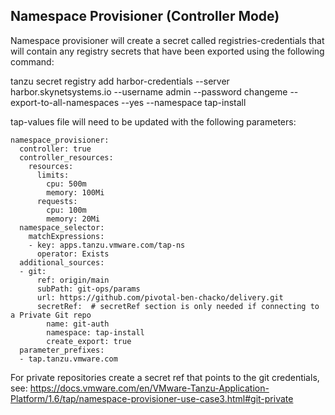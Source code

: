 ## Namespace Provisioner (Controller Mode)

Namespace provisioner will create a secret called registries-credentials that will contain any registry secrets that have been exported using the following command:

tanzu secret registry add harbor-credentials --server harbor.skynetsystems.io --username admin --password changeme --export-to-all-namespaces --yes --namespace tap-install


tap-values file will need to be updated with the following parameters:

```
namespace_provisioner:
  controller: true
  controller_resources:
    resources:
      limits:
        cpu: 500m
        memory: 100Mi
      requests:
        cpu: 100m
        memory: 20Mi
  namespace_selector:
    matchExpressions:
    - key: apps.tanzu.vmware.com/tap-ns
      operator: Exists
  additional_sources:
  - git:
      ref: origin/main
      subPath: git-ops/params
      url: https://github.com/pivotal-ben-chacko/delivery.git
      secretRef:  # secretRef section is only needed if connecting to a Private Git repo
        name: git-auth
        namespace: tap-install
        create_export: true
  parameter_prefixes:
  - tap.tanzu.vmware.com
```

For private repositories create a secret ref that points to the git credentials, see: https://docs.vmware.com/en/VMware-Tanzu-Application-Platform/1.6/tap/namespace-provisioner-use-case3.html#git-private
